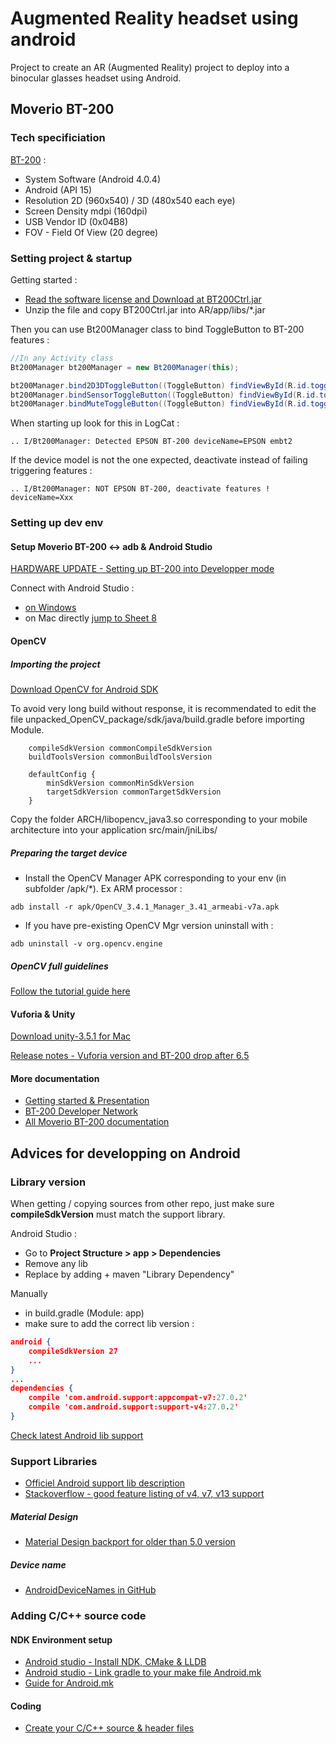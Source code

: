 # Augmented Reality headset using android
Project to create an AR (Augmented Reality) project to deploy into a binocular glasses headset using Android.


## Moverio BT-200

### Tech specificiation

[BT-200](https://tech.moverio.epson.com/en/bt-200/pdf/bt200_tiw1405ce.pdf) :

* System Software (Android 4.0.4)
* Android (API 15)
* Resolution 2D (960x540) / 3D (480x540 each eye) 
* Screen Density mdpi (160dpi)
* USB Vendor ID (0x04B8)
* FOV - Field Of View (20 degree)

### Setting project & startup

Getting started :

* [Read the software license and Download at BT200Ctrl.jar](https://tech.moverio.epson.com/en/bt-200/sdk_download.html)
* Unzip the file and copy BT200Ctrl.jar into AR/app/libs/*.jar

Then you can use Bt200Manager class to bind ToggleButton to BT-200 features :

```Java
//In any Activity class
Bt200Manager bt200Manager = new Bt200Manager(this);

bt200Manager.bind2D3DToggleButton((ToggleButton) findViewById(R.id.toggleButton_2d3d));
bt200Manager.bindSensorToggleButton((ToggleButton) findViewById(R.id.toggleButton_sensor));
bt200Manager.bindMuteToggleButton((ToggleButton) findViewById(R.id.toggleButton_amute));
```

When starting up look for this in LogCat :

```
.. I/Bt200Manager: Detected EPSON BT-200 deviceName=EPSON embt2
```

If the device model is not the one expected, deactivate instead of failing triggering features :

```
.. I/Bt200Manager: NOT EPSON BT-200, deactivate features ! deviceName=Xxx
```

### Setting up dev env

#### Setup Moverio BT-200 <-> adb & Android Studio

[HARDWARE UPDATE - Setting up BT-200 into Developper mode](https://tech.moverio.epson.com/en/bt-200/pdf/bt200_dos1602_en.pdf)

Connect with Android Studio :

* [on Windows](https://tech.moverio.epson.com/en/bt-200/pdf/bt200_adb1505a_en.pdf)
* on Mac directly [jump to Sheet 8](https://tech.moverio.epson.com/en/bt-200/pdf/bt200_adb1505a_en.pdf)

#### OpenCV

##### Importing the project

[Download OpenCV for Android SDK](https://github.com/opencv/opencv/releases)

To avoid very long build without response, it is recommendated to edit the file unpacked_OpenCV_package/sdk/java/build.gradle before importing Module.

```
    compileSdkVersion commonCompileSdkVersion
    buildToolsVersion commonBuildToolsVersion

    defaultConfig {
        minSdkVersion commonMinSdkVersion
        targetSdkVersion commonTargetSdkVersion
    }
```

Copy the folder ARCH/libopencv_java3.so corresponding to your mobile architecture into your application src/main/jniLibs/

##### Preparing the target device

* Install the OpenCV Manager APK corresponding to your env (in subfolder /apk/*). Ex ARM processor :
```
adb install -r apk/OpenCV_3.4.1_Manager_3.41_armeabi-v7a.apk
```

* If you have pre-existing OpenCV Mgr version uninstall with :
```
adb uninstall -v org.opencv.engine
```

##### OpenCV full guidelines

[Follow the tutorial guide here](https://docs.opencv.org/3.4.0/d0/d6c/tutorial_dnn_android.html)

#### Vuforia & Unity

[Download unity-3.5.1 for Mac](http://download.unity3d.com/download_unity/unity-3.5.1.dmg)
 
[Release notes - Vuforia version and BT-200 drop after 6.5](https://library.vuforia.com/articles/Release_Notes/Vuforia-SDK-Release-Notes)


#### More documentation

* [Getting started & Presentation](https://www.slideshare.net/prelaunchlabs/epson-moverio-bt200-developer-getting-started)
* [BT-200 Developer Network](https://tech.moverio.epson.com/en/bt-200/)
* [All Moverio BT-200 documentation](https://tech.moverio.epson.com/en/bt-200/tools.html)

## Advices for developping on Android

### Library version

When getting / copying sources from other repo, just make sure **compileSdkVersion** must match the support library.

Android Studio : 

* Go to **Project Structure > app > Dependencies**
* Remove any lib
* Replace by adding + maven "Library Dependency"


Manually 

* in build.gradle (Module: app) 
* make sure to add the correct lib version :

```JSON
android {
    compileSdkVersion 27
    ...
}
...
dependencies {
    compile 'com.android.support:appcompat-v7:27.0.2'
    compile 'com.android.support:support-v4:27.0.2'
}
```

[Check latest Android lib support](https://developer.android.com/topic/libraries/support-library/packages.html)

### Support Libraries

* [Officiel Android support lib description](https://developer.android.com/topic/libraries/support-library/index.html)
* [Stackoverflow - good feature listing of v4, v7, v13 support](https://stackoverflow.com/questions/29049908/appcompat-compatibility-and-support-libraries-for-lollipop-if-minimum-sdk-14)

##### Material Design

* [Material Design backport for older than 5.0 version](https://developer.android.com/training/material/compatibility.html)

##### Device name

* [AndroidDeviceNames in GitHub](https://github.com/shubhamsharmacs/AndroidDeviceNames)

### Adding C/C++ source code
#### NDK Environment setup

* [Android studio - Install NDK, CMake & LLDB](https://developer.android.com/studio/projects/add-native-code.html#download-ndk)
* [Android studio - Link gradle to your make file Android.mk](
https://developer.android.com/studio/projects/gradle-external-native-builds.html#link-with-ui)
* [Guide for Android.mk](https://developer.android.com/ndk/guides/android_mk.html)

#### Coding

* [Create your C/C++ source & header files](https://developer.android.com/studio/projects/add-native-code.html#create-sources)

